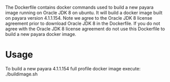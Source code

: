 The Dockerfile contains docker commands used to build a new payara image running on Oracle JDK 8 on ubuntu. It will build a docker image built on payara version 4.1.1.154. Note we agree to the Oracle JDK 8 license agreement prior to download Oracle JDK 8 in the Dockerfile. If you do not agree with the Oracle JDK 8 license agreement do not use this Dockerfile to build a new payara docker image.

Usage
=====

To build a new payara 4.1.1.154 full profile  docker image execute: ./buildimage.sh
